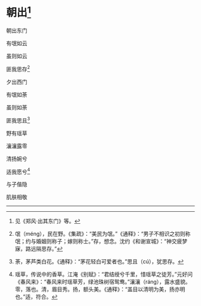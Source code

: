    

# 朝出[^1]

朝出东门

有氓如云

虽则如云

匪我思存[^2]

夕出西门

有氓如荼

虽则如荼

匪我思且[^3]

野有瑶草

瀼瀼露零

清扬婉兮

适我愿兮[^4]

与子偕隐

肌肤相敬

* * *

[^1]: 见《郑风·出其东门》等。
[^2]: 氓（méng），民在野。《集疏》：“美民为氓。”《通释》：“男子不相识之初则称氓；约与婚姻则称子；嫁则称士。”存，想念。沈约《和谢宣城》：“神交疲梦寐，路远隔思存。”
[^3]: 荼，茅芦类白花。《通释》：“茅花轻白可爱者也。”思且（cú），犹思存。
[^4]: 瑶草，传说中的香草。江淹《别赋》：“君结绶兮千里，惜瑶草之徒芳。”元好问《春风来》：“春风来时瑶草芳，绿池珠树宿鸳鸯。”瀼瀼（ráng），露水盛貌。零，落也。清，眉目秀。扬，额头美。《通释》：“盖目以清明为美，扬亦明也。”适，符合。